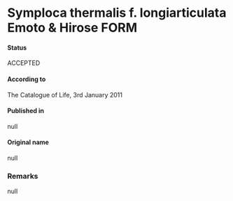 Symploca thermalis f. longiarticulata Emoto & Hirose FORM
=======

#### Status
ACCEPTED

#### According to
The Catalogue of Life, 3rd January 2011

#### Published in
null

#### Original name
null

### Remarks
null